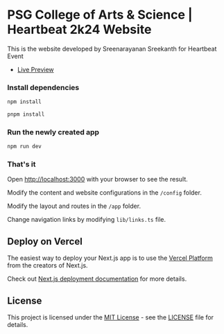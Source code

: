 # PSG College of Arts & Science | Heartbeat 2k24 Website

This is the website developed by Sreenarayanan Sreekanth for Heartbeat Event

- [Live Preview](https://psgcas-heartbeat.vercel.app/)


### Install dependencies

```bash
npm install
```

```bash
pnpm install
```

### Run the newly created app

```bash
npm run dev
```

### That's it

Open [http://localhost:3000](http://localhost:3000) with your browser to see the result.

Modify the content and website configurations in the `/config` folder.

Modify the layout and routes in the `/app` folder.

Change navigation links by modifying `lib/links.ts` file.


## Deploy on Vercel

The easiest way to deploy your Next.js app is to use the [Vercel Platform](https://vercel.com/new?utm_medium=default-template&filter=next.js&utm_source=create-next-app&utm_campaign=create-next-app-readme) from the creators of Next.js.

Check out [Next.js deployment documentation](https://nextjs.org/docs/deployment) for more details.

## License

This project is licensed under the [MIT License](https://opensource.org/licenses/MIT) - see the [LICENSE](LICENSE) file for details.
